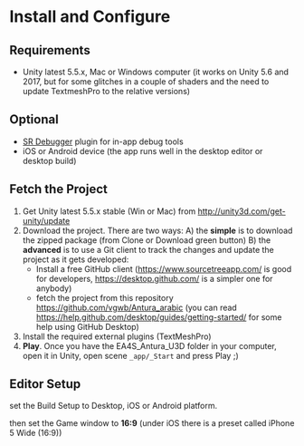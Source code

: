 # Install and Configure

## Requirements
- Unity latest 5.5.x, Mac or Windows computer
(it works on Unity 5.6 and 2017, but for some glitches in a couple of shaders and the need to update TextmeshPro to the relative versions)

## Optional
- [SR Debugger](https://www.assetstore.unity3d.com/en/#!/content/27688) plugin for in-app debug tools
- iOS or Android device (the app runs well in the desktop editor or desktop build)

## Fetch the Project

1.  Get Unity latest 5.5.x stable (Win or Mac) from <http://unity3d.com/get-unity/update>
2.  Download the project. There are two ways:
    A) the **simple** is to download the zipped package (from Clone or Download green button)
    B) the **advanced** is to use a Git client to track the changes and update the project as it gets developed:
    - Install a free GitHub client (<https://www.sourcetreeapp.com/> is good for developers, <https://desktop.github.com/> is a simpler one for anybody)
    - fetch the project from this repository <https://github.com/vgwb/Antura_arabic> (you can read <https://help.github.com/desktop/guides/getting-started/> for some help using GitHub Desktop)
3.  Install the required external plugins (TextMeshPro)
4.  **Play**. Once you have the EA4S_Antura_U3D folder in your computer, open it in Unity, open scene `_app/_Start` and press Play ;)

## Editor Setup

set the Build Setup to Desktop, iOS or Android platform.

then set the Game window to **16:9** (under iOS there is a preset called iPhone 5 Wide (16:9))
